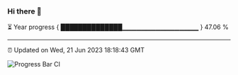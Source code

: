 ### Hi there 👋

⏳ Year progress { ██████████████▁▁▁▁▁▁▁▁▁▁▁▁▁▁▁▁ } 47.06 %

---

⏰ Updated on Wed, 21 Jun 2023 18:18:43 GMT

![Progress Bar CI](https://github.com/liununu/liununu/workflows/Progress%20Bar%20CI/badge.svg)
